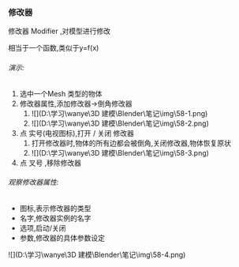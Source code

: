 ### 修改器

修改器 Modifier ,对模型进行修改

相当于一个函数,类似于y=f(x)



###### 演示:

1. 选中一个Mesh 类型的物体
2. 修改器属性,添加修改器->倒角修改器
   1. ![](D:\学习\wanye\3D 建模\Blender\笔记\img\58-1.png)
   2. ![](D:\学习\wanye\3D 建模\Blender\笔记\img\58-2.png)
3. 点 实号(电视图标),打开 / 关闭 修改器
   1. 打开修改器时,物体的所有边都会被倒角,关闭修改器,物体恢复原状
   2. ![](D:\学习\wanye\3D 建模\Blender\笔记\img\58-3.png)
4. 点 叉号 ,移除修改器





###### 观察修改器属性:

- 图标,表示修改器的类型
- 名字,修改器实例的名字
- 选项,启动/关闭
- 参数,修改器的具体参数设定

![](D:\学习\wanye\3D 建模\Blender\笔记\img\58-4.png)

